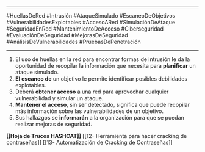 
---

#HuellasDeRed #Intrusión #AtaqueSimulado #EscaneoDeObjetivos #VulnerabilidadesExplotables #AccesoARed #SimulaciónDeAtaque #SeguridadEnRed #MantenimientoDeAcceso #Ciberseguridad #EvaluaciónDeSeguridad #MejorasDeSeguridad #AnálisisDeVulnerabilidades #PruebasDePenetración

---

1. El uso de huellas en la red para encontrar formas de intrusión le da la oportunidad de recopilar la información que necesita para **planificar** un ataque simulado.
2. **El escaneo de** un objetivo le permite identificar posibles debilidades explotables.
3. Deberá **obtener acceso** a una red para aprovechar cualquier vulnerabilidad y simular un ataque.
4. **Mantener el acceso**, sin ser detectado, significa que puede recopilar más información sobre las vulnerabilidades de un objetivo.
5. Sus hallazgos se **informarán** a la organización para que se puedan realizar mejoras de seguridad.



**[[Hoja de Trucos HASHCAT]]**
[[12- Herramienta para hacer cracking de contraseñas]]
[[13- Automatización de Cracking de Contraseñas]]
